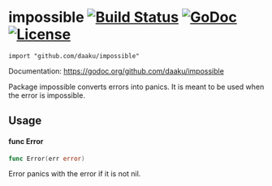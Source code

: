 impossible [![Build Status](https://secure.travis-ci.org/daaku/impossible.png)](http://travis-ci.org/daaku/impossible) [![GoDoc](https://godoc.org/github.com/daaku/impossible?status.svg)](https://godoc.org/github.com/daaku/impossible) [![License](https://img.shields.io/badge/License-BSD%203--Clause-blue.svg)](license)
==========

    import "github.com/daaku/impossible"

Documentation: https://godoc.org/github.com/daaku/impossible

Package impossible converts errors into panics. It is meant to be used when the
error is impossible.

## Usage

#### func  Error

```go
func Error(err error)
```
Error panics with the error if it is not nil.
